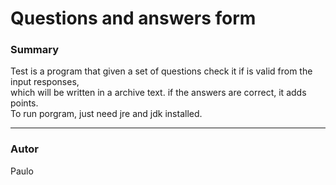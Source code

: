 # Questions and answers form #

### Summary ###

Test is a program that given a set of questions check it if is valid from the input responses,  
which will be written in a archive text. if the answers are correct, it adds points.  
To run porgram, just need jre and jdk installed.  
___

### Autor ###

Paulo